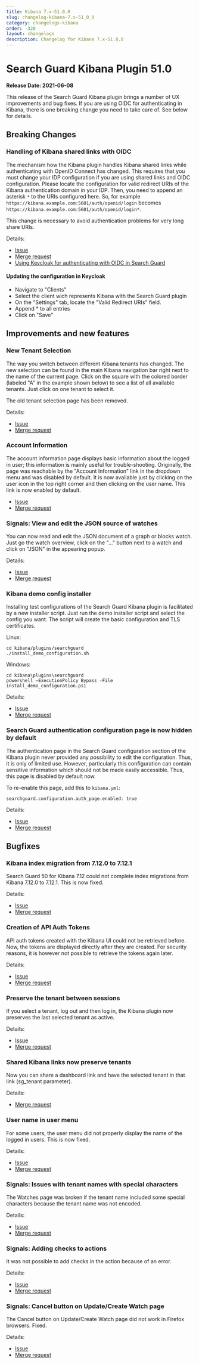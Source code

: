 ```yaml
---
title: Kibana 7.x-51.0.0
slug: changelog-kibana-7.x-51_0_0
category: changelogs-kibana
order: -320
layout: changelogs
description: Changelog for Kibana 7.x-51.0.0	
---
```


<!--- Copyright 2021 floragunn GmbH -->


# Search Guard Kibana Plugin 51.0

**Release Date: 2021-06-08**


This release of the Search Guard Kibana plugin brings a number of UX improvements and bug fixes. If you are using OIDC for authenticating in Kibana, there is one breaking change you need to take care of. See below for details.

## Breaking Changes

### Handling of Kibana shared links with OIDC

The mechanism how the Kibana plugin handles Kibana shared links while authenticating with OpenID Connect has changed. This requires that you must change your IDP configuration if you are using shared links and OIDC configuration. Please locate the configuration for valid redirect URIs of the Kibana authentication domain in your IDP. Then, you need to append an asterisk `*` to the URIs configured here. So, for example `https://kibana.example.com:5601/auth/openid/login` becomes `https://kibana.example.com:5601/auth/openid/login*`.

This change is necessary to avoid authentication problems for very long share URIs.

Details:

* [Issue](https://git.floragunn.com/search-guard/search-guard-kibana-plugin/-/issues/363)
* [Merge request](https://git.floragunn.com/search-guard/search-guard-kibana-plugin/-/merge_requests/730)
* [Using Keycloak for authenticating with OIDC in Search Guard](https://search-guard.com/kibana-openid-keycloak/)  

#### Updating the configuration in Keycloak

* Navigate to "Clients" 
* Select the client wich represents Kibana with the Search Guard plugin
* On the "Settings" tab, locate the "Valid Redirect URIs" field. 
* Append * to all entries
* Click on "Save"

## Improvements and new features

### New Tenant Selection

The way you switch between different Kibana tenants has changed. The new selection can be found in the main Kibana navigation bar right next to the name of the current page. Click on the square with the colored border (labeled "A" in the example shown below) to see a list of all available tenants. Just click on one tenant to select it.

<!-- p align="center">
<img src="kibana_51_tenant_selection.png" class="md_image"/>
</p -->

The old tenant selection page has been removed.

Details:

* [Issue](https://git.floragunn.com/search-guard/search-guard-kibana-plugin/-/issues/314)
* [Merge request](https://git.floragunn.com/search-guard/search-guard-kibana-plugin/-/merge_requests/718)

### Account Information

The account information page displays basic information about the logged in user; this information is mainly useful for trouble-shooting. Originally, the page was reachable by the "Account Information" link in the dropdown menu and was disabled by default. It is now available just by clicking on the user icon in the top right corner and then clicking on the user name. This link is now enabled by default.

* [Issue](https://git.floragunn.com/search-guard/search-guard-kibana-plugin/-/issues/314)
* [Merge request](https://git.floragunn.com/search-guard/search-guard-kibana-plugin/-/merge_requests/718)

### Signals: View and edit the JSON source of watches

You can now read and edit the JSON document of a graph or blocks watch. Just go the watch overview, click on the "..." button next to a watch and click on "JSON" in the appearing popup.

Details:

* [Issue](https://git.floragunn.com/search-guard/search-guard-kibana-plugin/-/issues/322)
* [Merge request](https://git.floragunn.com/search-guard/search-guard-kibana-plugin/-/merge_requests/727)


### Kibana demo config installer

Installing test configurations of the Search Guard Kibana plugin is facilitated by a new installer script. Just run the demo installer script and select the config you want. The script will create the basic configuration and TLS certificates. 

Linux: 

```
cd kibana/plugins/searchguard
./install_demo_configuration.sh
```

Windows: 

```
cd kibana\plugins\searchguard
powershell —ExecutionPolicy Bypass -File install_demo_configuration.ps1
```

Details:

* [Issue](https://git.floragunn.com/search-guard/search-guard-kibana-plugin/-/issues/313)
* [Merge request](https://git.floragunn.com/search-guard/search-guard-kibana-plugin/-/merge_requests/674)

### Search Guard authentication configuration page is now hidden by default

The authentication page in the Search Guard configuration section of the Kibana plugin never provided any possibility to edit the configuration. Thus, it is only of limited use. However, particularly this configuration can contain sensitive information which should not be made easily accessible. Thus, this page is disabled by default now.

To re-enable this page, add this to `kibana.yml`: 

```
searchguard.configuration.auth_page.enabled: true
```

Details:

* [Issue](https://git.floragunn.com/search-guard/search-guard-kibana-plugin/-/issues/342)
* [Merge request](https://git.floragunn.com/search-guard/search-guard-kibana-plugin/-/merge_requests/700)

## Bugfixes


### Kibana index migration from 7.12.0 to 7.12.1

Search Guard 50 for Kibana 7.12 could not complete index migrations from Kibana 7.12.0 to 7.12.1. This is now fixed.

Details:

* [Issue](https://git.floragunn.com/search-guard/search-guard-kibana-plugin/-/issues/367)
* [Merge request](https://git.floragunn.com/search-guard/search-guard-kibana-plugin/-/merge_requests/732)


### Creation of API Auth Tokens

API auth tokens created with the Kibana UI could not be retrieved before. Now, the tokens are displayed directly after they are created. For security reasons, it is however not possible to retrieve the tokens again later.

Details:

* [Issue](https://git.floragunn.com/search-guard/search-guard-kibana-plugin/-/issues/339)
* [Merge request](https://git.floragunn.com/search-guard/search-guard-kibana-plugin/-/merge_requests/726)


### Preserve the tenant between sessions

If you select a tenant, log out and then log in, the Kibana plugin now preserves the last selected tenant as active.

Details:

* [Issue](https://git.floragunn.com/search-guard/search-guard-kibana-plugin/-/issues/363)
* [Merge request](https://git.floragunn.com/search-guard/search-guard-kibana-plugin/-/merge_requests/730)


### Shared Kibana links now preserve tenants

Now you can share a dashboard link and have the selected tenant in that link (sg\_tenant parameter). 

Details:

* [Merge request](https://git.floragunn.com/search-guard/search-guard-kibana-plugin/-/merge_requests/718)

### User name in user menu

For some users, the user menu did not properly display the name of the logged in users. This is now fixed.

Details:

* [Issue](https://git.floragunn.com/search-guard/search-guard-kibana-plugin/-/issues/352)
* [Merge request](https://git.floragunn.com/search-guard/search-guard-kibana-plugin/-/merge_requests/705)


### Signals: Issues with tenant names with special characters

The Watches page was broken if the tenant name included some special characters because the tenant name was not encoded.

Details:

* [Issue](https://git.floragunn.com/search-guard/search-guard-kibana-plugin/-/issues/368)
* [Merge request](https://git.floragunn.com/search-guard/search-guard-kibana-plugin/-/merge_requests/733)

### Signals: Adding checks to actions

It was not possible to add checks in the action because of an error.

Details:

* [Issue](https://git.floragunn.com/search-guard/search-guard-kibana-plugin/-/issues/361)
* [Merge request](https://git.floragunn.com/search-guard/search-guard-kibana-plugin/-/merge_requests/727)


### Signals: Cancel button on Update/Create Watch page

The Cancel button on Update/Create Watch page did not work in Firefox browsers. Fixed.

Details:

* [Issue](https://git.floragunn.com/search-guard/search-guard-kibana-plugin/-/issues/319)
* [Merge request](https://git.floragunn.com/search-guard/search-guard-kibana-plugin/-/merge_requests/724)